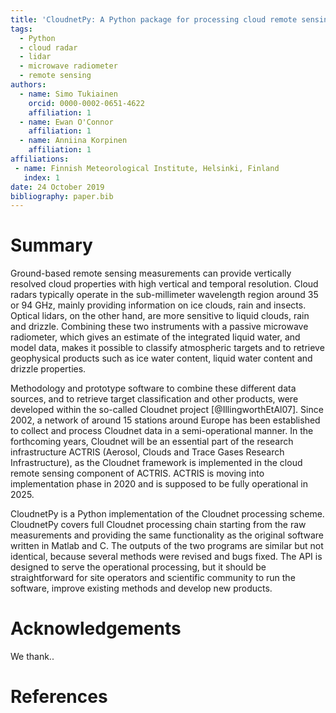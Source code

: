 ```yaml
---
title: 'CloudnetPy: A Python package for processing cloud remote sensing data'
tags:
  - Python
  - cloud radar
  - lidar
  - microwave radiometer
  - remote sensing
authors:
  - name: Simo Tukiainen
    orcid: 0000-0002-0651-4622
    affiliation: 1
  - name: Ewan O'Connor
    affiliation: 1
  - name: Anniina Korpinen
    affiliation: 1
affiliations:
 - name: Finnish Meteorological Institute, Helsinki, Finland
   index: 1
date: 24 October 2019
bibliography: paper.bib
---
```


# Summary

Ground-based remote sensing measurements can provide vertically resolved 
cloud properties with high vertical and temporal resolution. Cloud radars 
typically operate in the sub-millimeter wavelength region around 35 or 94 GHz, 
mainly providing information on ice clouds, rain and insects. Optical lidars,
on the other hand, are more sensitive to liquid clouds, rain and drizzle. 
Combining these two instruments with a passive microwave radiometer, which 
gives an estimate of the integrated liquid water, and model data, makes it 
possible to classify atmospheric targets and to retrieve geophysical 
products such as ice water content, liquid water content and drizzle 
properties.

Methodology and prototype software to combine these different data sources, 
and to retrieve target classification and other products, were developed within 
the so-called Cloudnet project [@IllingworthEtAl07]. Since 2002, a network 
of around 15 stations around Europe has been established to collect and 
process Cloudnet data in a semi-operational manner. In the forthcoming years, 
Cloudnet will be an essential part of the research infrastructure ACTRIS 
(Aerosol, Clouds and Trace Gases Research Infrastructure), as the Cloudnet 
framework is implemented in the cloud remote sensing component of ACTRIS.
ACTRIS is moving into implementation phase in 2020 and is supposed to be 
fully operational in 2025.

CloudnetPy is a Python implementation of the Cloudnet processing scheme. 
CloudnetPy covers full Cloudnet processing chain starting from the raw 
measurements and providing the same functionality as the original 
software written in Matlab and C. The outputs of the two programs 
are similar but not identical, because several methods were revised 
and bugs fixed. The API is designed to serve the operational
processing, but it should be straightforward for site operators 
and scientific community to run the software, improve existing methods
and develop new products.
 
# Acknowledgements

We thank..

# References